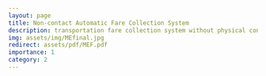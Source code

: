 ```yaml
---
layout: page
title: Non-contact Automatic Fare Collection System
description: transportation fare collection system without physical contact. 
img: assets/img/MEfinal.jpg
redirect: assets/pdf/MEF.pdf
importance: 1
category: 2
---
```

